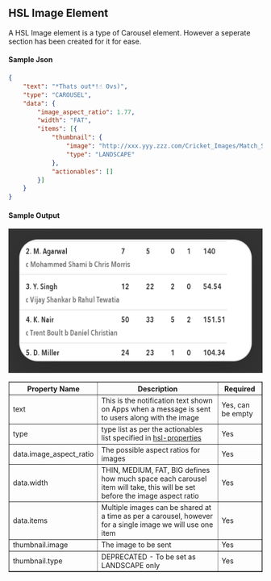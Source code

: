 ## HSL Image Element

A HSL Image element is a type of Carousel element. However a seperate section has been created for it for ease.


#### Sample Json
```json
{
	"text": "*Thats out*!☝️ Ovs)",
	"type": "CAROUSEL",
	"data": {
		"image_aspect_ratio": 1.77,
		"width": "FAT",
		"items": [{
			"thumbnail": {
				"image": "http://xxx.yyy.zzz.com/Cricket_Images/Match_Scorecard/Innings_Score_Batting_1_186013_2_1523197798.png",
				"type": "LANDSCAPE"
			},
			"actionables": []
		}]
	}
}
```


#### Sample Output
![hsl_sample_image](hsl_sample_image.png)


<table border="1" class="docutils">
   <thead>
      <tr>
         <th>Property Name</th>
         <th>Description</th>
         <th>Required</th>
      </tr>
   </thead>
   <tbody>
      <tr>
         <td>text</td>
         <td>This is the notification text shown on Apps when a message is sent to users along with the image</td>
         <td>Yes, can be empty</td>
      </tr>
      <tr>
         <td>type</td>
         <td>type list as per the actionables list specified in <a href='https://haptik-docs.readthedocs.io/en/latest/bot-builder-advanced/hsl-properties.html'>hsl-properties</a></td>
         <td>Yes</td>
      </tr>
      <tr>
         <td>data.image_aspect_ratio</td>
         <td>The possible aspect ratios for images</td>
         <td>Yes</td>
      </tr>
      <tr>
         <td>data.width</td>
         <td>THIN, MEDIUM, FAT, BIG defines how much space each carousel item will take, this will be set before the image aspect ratio</td>
         <td>Yes</td>
      </tr>
      <tr>
         <td>data.items</td>
         <td>Multiple images can be shared at a time as per a carousel, however for a single image we will use one item</td>
         <td>Yes</td>
      </tr>
      <tr>
         <td>thumbnail.image</td>
         <td>The image to be sent</td>
         <td>Yes</td>
      </tr>
      <tr>
         <td>thumbnail.type</td>
         <td>DEPRECATED - To be set as LANDSCAPE only</td>
         <td>Yes</td>
      </tr>
   </tbody>
</table>
